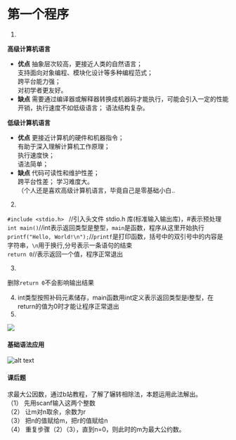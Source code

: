 # 第一个程序
1.  
**高级计算机语言**  
- **优点** 抽象层次较高，更接近人类的自然语言；  
支持面向对象编程、模块化设计等多种编程范式；  
跨平台能力强；  
对初学者更友好。
- **缺点** 需要通过编译器或解释器转换成机器码才能执行，可能会引入一定的性能开销，执行速度不如低级语言； 
语法结构复杂。    

**低级计算机语言**  
- **优点** 更接近计算机的硬件和机器指令；  
有助于深入理解计算机工作原理；  
执行速度快；  
语法简单；
- **缺点** 代码可读性和维护性差；  
跨平台性差；
学习难度大。  
（个人还是喜欢高级计算机语言，毕竟自己是零基础小白..  
2.   
`#include <stdio.h> `   //引入头文件 stdio.h 库(标准输入输出库)，#表示预处理  
`int main()`//int表示返回类型是整型，`main`是函数，程序从这里开始执行  
`printf("Hello, World!\n");`//`printf`是打印函数，括号中的双引号中的内容是字符串，`\n`用于换行,分号表示一条语句的结束  
`return 0`//表示返回一个值，程序正常退出  

3.   
删除`return 0`不会影响输出结果  

4.  int类型按照补码元素储存，main函数用int定义表示返回类型是i整型，在return的值为0时才能让程序正常退出
5.    
![
](f85b3736d9a4af22b629e89657b5d9e1.png)  


#### 基础语法应用  
![alt text](image.png)  

#### 课后题  
求最大公因数，通过b站教程，了解了辗转相除法，本题运用此法解出。  
（1） 先用scanf输入这两个整数  
（2） 让m对n取余，余数为r  
（3） 把n的值赋给m，把r的值赋给n  
（4） 重复步骤（2）（3），直到n=0，则此时的m为最大公约数。





